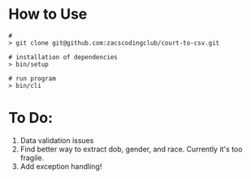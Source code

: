 # How to Use
```
#
> git clone git@github.com:zacscodingclub/court-to-csv.git

# installation of dependencies
> bin/setup

# run program
> bin/cli

```
# To Do:
1. Data validation issues
  1. Find better way to extract dob, gender, and race.  Currently it's too fragile.
2. Add exception handling!
